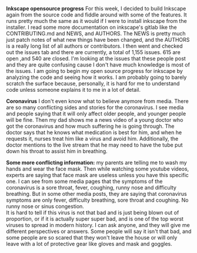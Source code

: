 __Inkscape opensource progress__
For this week, I decided to build Inkscape again from the source code and fiddle around with some of the features. It runs pretty much
the same as it would if I were to install inkscape from the installer.
I read some more documentation on inkscape's gitlab like the CONTRIBUTING.md and NEWS, and AUTHORS.
The NEWS is pretty much just patch notes of what new things have been changed, and the AUTHORS is a really long list of all 
authors or contributors.
I then went and checked out the issues tab and there are currently, a total of 1,155 issues. 615 are open ,and 540 are closed.
I'm looking at the issues that these people post and they are quite confusing cause I don't have much
knowledge is most of the issues. 
I am going to begin my open source progress for inkscape by analyzing the code and seeing how it works.
I am probably going to barely scratch the surface because, personally, it is hard for me to understand code
unless someone explains it to me in a lot of detail. 

__Coronavirus__
I don't even know what to believe anymore from media. There are so many conflicting sides and stories for the coronavirus. I see media
and people saying that it will only affect older people, and younger people will be fine. Then my dad shows me a news video of a young doctor
who got the coronavirus and how much suffering he is going through. The doctor says that he knows what medication is best for him, and when he
requests it, nurses treat him like a virus and avoid him. Additionally, the doctor mentions to the live stream that he may need to have the tube
put down his throat to assist him in breathing. <br>

__Some more conflicting information:__ my parents are telling me to wash my hands and wear the face mask. Then while watching some youtube videos,
experts are saying that face mask are useless unless you have this specific one. 
I can see from some media pages that the symptoms of the coronavirus is a sore throat, fever, coughing, runny nose and difficulty breathing.
But in some other media posts, they are saying that coronavirus symptoms are only fever, difficulty breathing, sore throat and coughing. No runny nose or sinus congestion.
<br>
It is hard to tell if this virus is not that bad and is just being blown out of proportion, or if it is actually super super bad, and 
is one of the top worst viruses to spread in modern history. I can ask anyone, and they will give me different perspectives or answers.
Some people will say it isn't that bad, and some people are so scared that they won't leave the house or will only leave with a lot of protective gear like gloves and mask and goggles.
